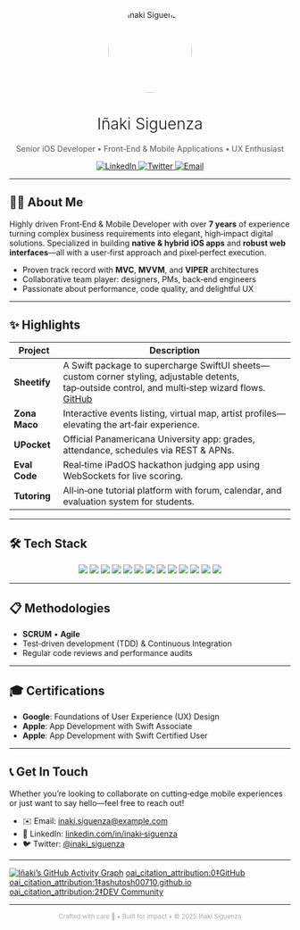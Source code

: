 <!--
  ╔══════════════════════════════════════════════════════════════════╗
  ║   Iñaki Siguenza Sr. – iOS Developer | Front‑End & Mobile Expert  ║
  ╚══════════════════════════════════════════════════════════════════╝
-->

<p align="center">
  <img src="https://your‑avatar.url/avatar.png" alt="Iñaki Siguenza" width="150" style="border-radius:75px;" />
</p>

<h1 align="center" style="font-weight: 300;">Iñaki Siguenza</h1>
<p align="center" style="font-weight: 500; color: #6e6e6e;">
  Senior iOS Developer • Front‑End & Mobile Applications • UX Enthusiast
</p>

<p align="center">
  <a href="https://www.linkedin.com/in/inaki‑siguenza" target="_blank">
    <img src="https://img.shields.io/badge/LinkedIn‑0077B5?style=flat&logo=linkedin&logoColor=white" alt="LinkedIn">
  </a>
  <a href="https://twitter.com/inaki_siguenza" target="_blank">
    <img src="https://img.shields.io/twitter/url" alt="Twitter">
  </a>
  <a href="mailto:inaki.siguenza@example.com">
    <img src="https://img.shields.io/badge/Email‑D14836?style=flat&logo=gmail&logoColor=white" alt="Email">
  </a>
</p>

---

## 👨‍💻 About Me

Highly driven Front‑End & Mobile Developer with over **7 years** of experience turning complex business requirements into elegant, high‑impact digital solutions. Specialized in building **native & hybrid iOS apps** and **robust web interfaces**—all with a user‑first approach and pixel‑perfect execution.

- Proven track record with **MVC**, **MVVM**, and **VIPER** architectures  
- Collaborative team player: designers, PMs, back‑end engineers  
- Passionate about performance, code quality, and delightful UX  

---

## ✨ Highlights

| Project         | Description                                                                                                           |
| --------------- | --------------------------------------------------------------------------------------------------------------------- |
| **Sheetify**    | A Swift package to supercharge SwiftUI sheets—custom corner styling, adjustable detents, tap‑outside control, and multi‑step wizard flows. [GitHub](https://github.com/Isiguenza/Sheetify) |
| **Zona Maco**   | Interactive events listing, virtual map, artist profiles—elevating the art‑fair experience.                          |
| **UPocket**     | Official Panamericana University app: grades, attendance, schedules via REST & APNs.                                  |
| **Eval Code**   | Real‑time iPadOS hackathon judging app using WebSockets for live scoring.                                            |
| **Tutoring**    | All‑in‑one tutorial platform with forum, calendar, and evaluation system for students.                                |

---

## 🛠️ Tech Stack

<div align="center">
  <img src="https://img.shields.io/badge/Swift-FA7343?style=flat&logo=swift&logoColor=white" /> 
  <img src="https://img.shields.io/badge/SwiftUI-2AC120?style=flat&logo=swift&logoColor=white" /> 
  <img src="https://img.shields.io/badge/Flutter-02569B?style=flat&logo=flutter&logoColor=white" /> 
  <img src="https://img.shields.io/badge/React-20232A?style=flat&logo=react&logoColor=61DAFB" /> 
  <img src="https://img.shields.io/badge/React_Native-222222?style=flat&logo=react&logoColor=61DAFB" />
  <img src="https://img.shields.io/badge/Svelte-E34F26?style=flat&logo=svelte&logoColor=white" /> 
  <img src="https://img.shields.io/badge/SvelteKit-FF3E00?style=flat&logo=svelte&logoColor=white" /> 
  <img src="https://img.shields.io/badge/Angular-DD0031?style=flat&logo=angular&logoColor=white" /> 
  <img src="https://img.shields.io/badge/JavaScript-F7DF1E?style=flat&logo=javascript&logoColor=black" /> 
  <img src="https://img.shields.io/badge/CSS-1572B6?style=flat&logo=css3&logoColor=white" /> 
  <img src="https://img.shields.io/badge/Firebase-FFCA28?style=flat&logo=firebase&logoColor=black" /> 
  <img src="https://img.shields.io/badge/CloudKit-007AFF?style=flat&logo=apple&logoColor=white" /> 
  <img src="https://img.shields.io/badge/Kotlin-0095D5?style=flat&logo=kotlin&logoColor=white" />
</div>

---

## 📋 Methodologies

- **SCRUM** • **Agile**  
- Test‑driven development (TDD) & Continuous Integration  
- Regular code reviews and performance audits  

---

## 🎓 Certifications

- **Google**: Foundations of User Experience (UX) Design  
- **Apple**: App Development with Swift Associate  
- **Apple**: App Development with Swift Certified User  

---

## 📞 Get In Touch

Whether you’re looking to collaborate on cutting‑edge mobile experiences or just want to say hello—feel free to reach out!

- ✉️ Email: [inaki.siguenza@example.com](mailto:inaki.siguenza@example.com)  
- 🔗 LinkedIn: [linkedin.com/in/inaki‑siguenza](https://www.linkedin.com/in/inaki‑siguenza)  
- 🐦 Twitter: [@inaki_siguenza](https://twitter.com/inaki_siguenza)  

---

<!-- GitHub contribution graph (“green squares”) -->
[![Iñaki’s GitHub Activity Graph](https://activity-graph.herokuapp.com/graph?username=Isiguenza&theme=github)](https://github.com/Isiguenza)  [oai_citation_attribution:0‡GitHub](https://github.com/Ashutosh00710/github-readme-activity-graph?utm_source=chatgpt.com) [oai_citation_attribution:1‡ashutosh00710.github.io](https://ashutosh00710.github.io/github-readme-activity-graph/?utm_source=chatgpt.com) [oai_citation_attribution:2‡DEV Community](https://dev.to/a8hok/how-i-made-my-github-readme-profile-2ng?utm_source=chatgpt.com)

---

<p align="center" style="font-size:0.8em; color:#aaa;">
  Crafted with care 🍎 • Built for impact • © 2025 Iñaki Siguenza
</p>
